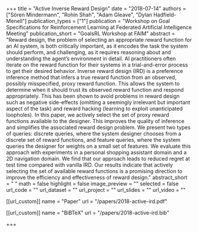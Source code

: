 +++
title = "Active Inverse Reward Design"
date = "2018-07-14"
authors = ["Sören Mindermann", "Rohin Shah", "Adam Gleave", "Dylan Hadfield-Menell"]
publication_types = ["1"]
publication = "Workshop on Goal Specifications for Reinforcement Learning at Federated Artificial Intelligence Meeting"
publication_short = "GoalsRL Workshop at FAIM"
abstract = "Reward design, the problem of selecting an appropriate reward function for an AI system, is both critically important, as it encodes the task the system should perform, and challenging, as it requires reasoning about and understanding the agent’s environment in detail. AI practitioners often iterate on the reward function for their systems in a trial-and-error process to get their desired behavior. Inverse reward design (IRD) is a preference inference method that infers a true reward function from an observed, possibly misspecified, proxy reward function. This allows the system to determine when it should trust its observed reward function and respond appropriately. This has been shown to avoid problems in reward design such as negative side-effects (omitting a seemingly irrelevant but important aspect of the task) and reward hacking (learning to exploit unanticipated loopholes). In this paper, we actively select the set of proxy reward functions available to the designer. This improves the quality of inference and simplifies the associated reward design problem. We present two types of queries: discrete queries, where the system designer chooses from a discrete set of reward functions, and feature queries, where the system queries the designer for weights on a small set of features. We evaluate this approach with experiments in a personal shopping assistant domain and a 2D navigation domain. We find that our approach leads to reduced regret at test time compared with vanilla IRD. Our results indicate that actively selecting the set of available reward functions is a promising direction to improve the efficiency and effectiveness of reward design."
abstract_short = " "
math = false
highlight = false 
image_preview = ""
selected = false
url_code = ""
url_dataset = ""
url_project = ""
url_slides = ""
url_video = ""

[[url_custom]]
name = "Paper"
url = "/papers/2018-active-ird.pdf"

[[url_custom]]
name = "BiBTeX"
url = "/papers/2018-active-ird.bib"

+++
